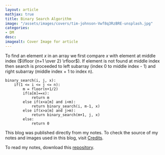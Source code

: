 ```yaml
---
layout: article
mathjax: true
title: Binary Search Algorithm
image: "/assets/images/covers/tim-johnson-Vwf8q3RzBRE-unsplash.jpg"
categories:
- DM
desc:   
imagealt: Cover Image for article
---
```


To find an element $x$ in an array we first compare $x$ with element at middle index ($\lfloor {n+1 \over 2} \rfloor$). If element is not found at middle index then search is proceeded to left subarray (index 0 to middle index - 1) and right subarray (middle index + 1 to index n).

































































































































































































































































































































































































```
binary_search(i, j, x):
	if(1 <= i <= j <= n):
		m = floor(n+1/2)
		if(a[m]==x):
			return m
		else if(x<a[m] and i<m):
			return binary_search(i, m-1, x)
		else if(x>a[m] and j>m):
			return binary_search(m+1, j, x)
		else:
			return 0
```



This blog was published directly from my notes.
To check the source of my notes and images used in this blog, visit <a href="/credits.html" target="_blank">Credits</a>.

To read my notes, download this <a href="https://github.com/bovem/CS" target="blank">repository</a>.